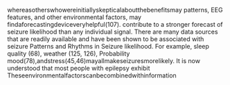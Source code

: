 whereasotherswhowereinitiallyskepticalaboutthebenefitsmay patterns, EEG features, and other environmental factors, may
findaforecastingdeviceveryhelpful(107). contribute to a stronger forecast of seizure likelihood than any
individual signal. There are many data sources that are readily
available and have been shown to be associated with seizure
Patterns and Rhythms in Seizure
likelihood. For example, sleep quality (68), weather (125, 126),
Probability mood(78),andstress(45,46)mayallmakeseizuresmorelikely.
It is now understood that most people with epilepsy exhibit Theseenvironmentalfactorscanbecombinedwithinformation